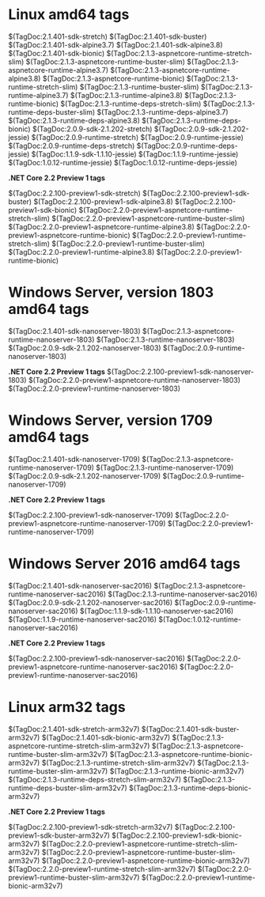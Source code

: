 # Linux amd64 tags

$(TagDoc:2.1.401-sdk-stretch)
$(TagDoc:2.1.401-sdk-buster)
$(TagDoc:2.1.401-sdk-alpine3.7)
$(TagDoc:2.1.401-sdk-alpine3.8)
$(TagDoc:2.1.401-sdk-bionic)
$(TagDoc:2.1.3-aspnetcore-runtime-stretch-slim)
$(TagDoc:2.1.3-aspnetcore-runtime-buster-slim)
$(TagDoc:2.1.3-aspnetcore-runtime-alpine3.7)
$(TagDoc:2.1.3-aspnetcore-runtime-alpine3.8)
$(TagDoc:2.1.3-aspnetcore-runtime-bionic)
$(TagDoc:2.1.3-runtime-stretch-slim)
$(TagDoc:2.1.3-runtime-buster-slim)
$(TagDoc:2.1.3-runtime-alpine3.7)
$(TagDoc:2.1.3-runtime-alpine3.8)
$(TagDoc:2.1.3-runtime-bionic)
$(TagDoc:2.1.3-runtime-deps-stretch-slim)
$(TagDoc:2.1.3-runtime-deps-buster-slim)
$(TagDoc:2.1.3-runtime-deps-alpine3.7)
$(TagDoc:2.1.3-runtime-deps-alpine3.8)
$(TagDoc:2.1.3-runtime-deps-bionic)
$(TagDoc:2.0.9-sdk-2.1.202-stretch)
$(TagDoc:2.0.9-sdk-2.1.202-jessie)
$(TagDoc:2.0.9-runtime-stretch)
$(TagDoc:2.0.9-runtime-jessie)
$(TagDoc:2.0.9-runtime-deps-stretch)
$(TagDoc:2.0.9-runtime-deps-jessie)
$(TagDoc:1.1.9-sdk-1.1.10-jessie)
$(TagDoc:1.1.9-runtime-jessie)
$(TagDoc:1.0.12-runtime-jessie)
$(TagDoc:1.0.12-runtime-deps-jessie)

**.NET Core 2.2 Preview 1 tags**

$(TagDoc:2.2.100-preview1-sdk-stretch)
$(TagDoc:2.2.100-preview1-sdk-buster)
$(TagDoc:2.2.100-preview1-sdk-alpine3.8)
$(TagDoc:2.2.100-preview1-sdk-bionic)
$(TagDoc:2.2.0-preview1-aspnetcore-runtime-stretch-slim)
$(TagDoc:2.2.0-preview1-aspnetcore-runtime-buster-slim)
$(TagDoc:2.2.0-preview1-aspnetcore-runtime-alpine3.8)
$(TagDoc:2.2.0-preview1-aspnetcore-runtime-bionic)
$(TagDoc:2.2.0-preview1-runtime-stretch-slim)
$(TagDoc:2.2.0-preview1-runtime-buster-slim)
$(TagDoc:2.2.0-preview1-runtime-alpine3.8)
$(TagDoc:2.2.0-preview1-runtime-bionic)

# Windows Server, version 1803 amd64 tags

$(TagDoc:2.1.401-sdk-nanoserver-1803)
$(TagDoc:2.1.3-aspnetcore-runtime-nanoserver-1803)
$(TagDoc:2.1.3-runtime-nanoserver-1803)
$(TagDoc:2.0.9-sdk-2.1.202-nanoserver-1803)
$(TagDoc:2.0.9-runtime-nanoserver-1803)

**.NET Core 2.2 Preview 1 tags**
$(TagDoc:2.2.100-preview1-sdk-nanoserver-1803)
$(TagDoc:2.2.0-preview1-aspnetcore-runtime-nanoserver-1803)
$(TagDoc:2.2.0-preview1-runtime-nanoserver-1803)

# Windows Server, version 1709 amd64 tags

$(TagDoc:2.1.401-sdk-nanoserver-1709)
$(TagDoc:2.1.3-aspnetcore-runtime-nanoserver-1709)
$(TagDoc:2.1.3-runtime-nanoserver-1709)
$(TagDoc:2.0.9-sdk-2.1.202-nanoserver-1709)
$(TagDoc:2.0.9-runtime-nanoserver-1709)

**.NET Core 2.2 Preview 1 tags**

$(TagDoc:2.2.100-preview1-sdk-nanoserver-1709)
$(TagDoc:2.2.0-preview1-aspnetcore-runtime-nanoserver-1709)
$(TagDoc:2.2.0-preview1-runtime-nanoserver-1709)

# Windows Server 2016 amd64 tags

$(TagDoc:2.1.401-sdk-nanoserver-sac2016)
$(TagDoc:2.1.3-aspnetcore-runtime-nanoserver-sac2016)
$(TagDoc:2.1.3-runtime-nanoserver-sac2016)
$(TagDoc:2.0.9-sdk-2.1.202-nanoserver-sac2016)
$(TagDoc:2.0.9-runtime-nanoserver-sac2016)
$(TagDoc:1.1.9-sdk-1.1.10-nanoserver-sac2016)
$(TagDoc:1.1.9-runtime-nanoserver-sac2016)
$(TagDoc:1.0.12-runtime-nanoserver-sac2016)

**.NET Core 2.2 Preview 1 tags**

$(TagDoc:2.2.100-preview1-sdk-nanoserver-sac2016)
$(TagDoc:2.2.0-preview1-aspnetcore-runtime-nanoserver-sac2016)
$(TagDoc:2.2.0-preview1-runtime-nanoserver-sac2016)

# Linux arm32 tags

$(TagDoc:2.1.401-sdk-stretch-arm32v7)
$(TagDoc:2.1.401-sdk-buster-arm32v7)
$(TagDoc:2.1.401-sdk-bionic-arm32v7)
$(TagDoc:2.1.3-aspnetcore-runtime-stretch-slim-arm32v7)
$(TagDoc:2.1.3-aspnetcore-runtime-buster-slim-arm32v7)
$(TagDoc:2.1.3-aspnetcore-runtime-bionic-arm32v7)
$(TagDoc:2.1.3-runtime-stretch-slim-arm32v7)
$(TagDoc:2.1.3-runtime-buster-slim-arm32v7)
$(TagDoc:2.1.3-runtime-bionic-arm32v7)
$(TagDoc:2.1.3-runtime-deps-stretch-slim-arm32v7)
$(TagDoc:2.1.3-runtime-deps-buster-slim-arm32v7)
$(TagDoc:2.1.3-runtime-deps-bionic-arm32v7)

**.NET Core 2.2 Preview 1 tags**

$(TagDoc:2.2.100-preview1-sdk-stretch-arm32v7)
$(TagDoc:2.2.100-preview1-sdk-buster-arm32v7)
$(TagDoc:2.2.100-preview1-sdk-bionic-arm32v7)
$(TagDoc:2.2.0-preview1-aspnetcore-runtime-stretch-slim-arm32v7)
$(TagDoc:2.2.0-preview1-aspnetcore-runtime-buster-slim-arm32v7)
$(TagDoc:2.2.0-preview1-aspnetcore-runtime-bionic-arm32v7)
$(TagDoc:2.2.0-preview1-runtime-stretch-slim-arm32v7)
$(TagDoc:2.2.0-preview1-runtime-buster-slim-arm32v7)
$(TagDoc:2.2.0-preview1-runtime-bionic-arm32v7)
